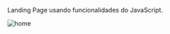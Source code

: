 Landing Page usando funcionalidades do JavaScript.


![home](https://github.com/Zuucas/Lading_page_1/assets/106625939/ec14d0ef-a0e9-4296-8a0f-c7ebcea79aae)
